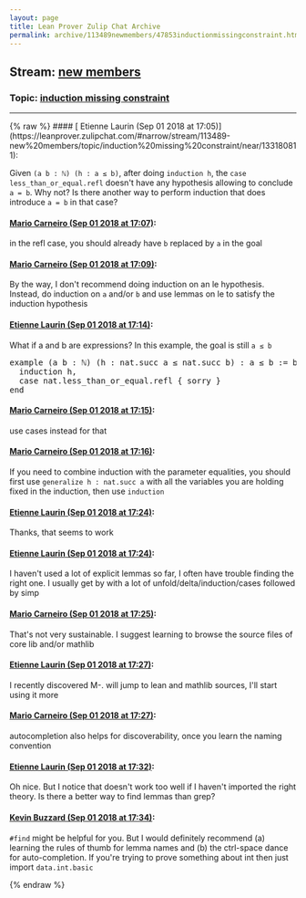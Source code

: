 ```yaml
---
layout: page
title: Lean Prover Zulip Chat Archive 
permalink: archive/113489newmembers/47853inductionmissingconstraint.html
---
```


## Stream: [new members](https://leanprover-community.github.io/archive/113489newmembers/index.html)
### Topic: [induction missing constraint](https://leanprover-community.github.io/archive/113489newmembers/47853inductionmissingconstraint.html)

---

<base href="https://leanprover.zulipchat.com">
{% raw %}
#### [ Etienne Laurin (Sep 01 2018 at 17:05)](https://leanprover.zulipchat.com/#narrow/stream/113489-new%20members/topic/induction%20missing%20constraint/near/133180811):
<p>Given <code>(a b : ℕ) (h : a ≤ b)</code>, after doing <code>induction h</code>, the <code>case less_than_or_equal.refl</code> doesn't have any hypothesis allowing to conclude <code>a = b</code>. Why not? Is there another way to perform induction that does introduce <code>a = b</code> in that case?</p>

#### [ Mario Carneiro (Sep 01 2018 at 17:07)](https://leanprover.zulipchat.com/#narrow/stream/113489-new%20members/topic/induction%20missing%20constraint/near/133180865):
<p>in the refl case, you should already have <code>b</code> replaced by <code>a</code> in the goal</p>

#### [ Mario Carneiro (Sep 01 2018 at 17:09)](https://leanprover.zulipchat.com/#narrow/stream/113489-new%20members/topic/induction%20missing%20constraint/near/133180929):
<p>By the way, I don't recommend doing induction on an le hypothesis. Instead, do induction on <code>a</code> and/or <code>b</code> and use lemmas on le to satisfy the induction hypothesis</p>

#### [ Etienne Laurin (Sep 01 2018 at 17:14)](https://leanprover.zulipchat.com/#narrow/stream/113489-new%20members/topic/induction%20missing%20constraint/near/133181092):
<p>What if a and b are expressions? In this example, the goal is still <code>a ≤ b</code></p>
<div class="codehilite"><pre><span></span>example (a b : ℕ) (h : nat.succ a ≤ nat.succ b) : a ≤ b := begin
  induction h,
  case nat.less_than_or_equal.refl { sorry }
end
</pre></div>

#### [ Mario Carneiro (Sep 01 2018 at 17:15)](https://leanprover.zulipchat.com/#narrow/stream/113489-new%20members/topic/induction%20missing%20constraint/near/133181104):
<p>use cases instead for that</p>

#### [ Mario Carneiro (Sep 01 2018 at 17:16)](https://leanprover.zulipchat.com/#narrow/stream/113489-new%20members/topic/induction%20missing%20constraint/near/133181150):
<p>If you need to combine induction with the parameter equalities, you should first use <code>generalize h : nat.succ a</code> with all the variables you are holding fixed in the induction, then use <code>induction</code></p>

#### [ Etienne Laurin (Sep 01 2018 at 17:24)](https://leanprover.zulipchat.com/#narrow/stream/113489-new%20members/topic/induction%20missing%20constraint/near/133181412):
<p>Thanks, that seems to work</p>

#### [ Etienne Laurin (Sep 01 2018 at 17:24)](https://leanprover.zulipchat.com/#narrow/stream/113489-new%20members/topic/induction%20missing%20constraint/near/133181414):
<p>I haven't used a lot of explicit lemmas so far, I often have trouble finding the right one. I usually get by with a lot of unfold/delta/induction/cases followed by simp</p>

#### [ Mario Carneiro (Sep 01 2018 at 17:25)](https://leanprover.zulipchat.com/#narrow/stream/113489-new%20members/topic/induction%20missing%20constraint/near/133181437):
<p>That's not very sustainable. I suggest learning to browse the source files of core lib and/or mathlib</p>

#### [ Etienne Laurin (Sep 01 2018 at 17:27)](https://leanprover.zulipchat.com/#narrow/stream/113489-new%20members/topic/induction%20missing%20constraint/near/133181486):
<p>I recently discovered M-. will jump to lean and mathlib sources, I'll start using it more</p>

#### [ Mario Carneiro (Sep 01 2018 at 17:27)](https://leanprover.zulipchat.com/#narrow/stream/113489-new%20members/topic/induction%20missing%20constraint/near/133181487):
<p>autocompletion also helps for discoverability, once you learn the naming convention</p>

#### [ Etienne Laurin (Sep 01 2018 at 17:32)](https://leanprover.zulipchat.com/#narrow/stream/113489-new%20members/topic/induction%20missing%20constraint/near/133181653):
<p>Oh nice. But I notice that doesn't work too well if I haven't imported the right theory. Is there a better way to find lemmas than grep?</p>

#### [ Kevin Buzzard (Sep 01 2018 at 17:34)](https://leanprover.zulipchat.com/#narrow/stream/113489-new%20members/topic/induction%20missing%20constraint/near/133181720):
<p><code>#find</code> might be helpful for you. But I would definitely recommend (a) learning the rules of thumb for lemma names and (b) the ctrl-space dance for auto-completion. If you're trying to prove something about int then just import <code>data.int.basic</code></p>


{% endraw %}
